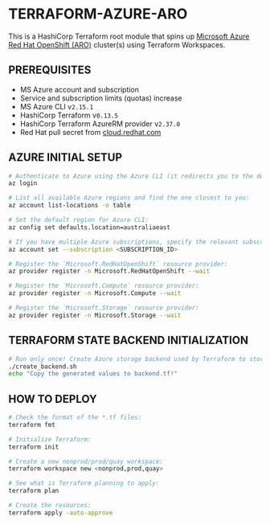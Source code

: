 # TERRAFORM-AZURE-ARO

This is a HashiCorp Terraform root module that spins up [Microsoft Azure Red Hat OpenShift (ARO)](https://www.openshift.com/products/azure-openshift) cluster(s) using Terraform Workspaces.

## PREREQUISITES

* MS Azure account and subscription
* Service and subscription limits (quotas) increase
* MS Azure CLI v`2.15.1`
* HashiCorp Terraform v`0.13.5`
* HashiCorp Terraform AzureRM provider v`2.37.0`
* Red Hat pull secret from [cloud.redhat.com](https://cloud.redhat.com)

## AZURE INITIAL SETUP

```bash
# Authenticate to Azure using the Azure CLI (it redirects you to the default browser on your machine to log in):
az login

# List all available Azure regions and find the one closest to you:
az account list-locations -o table

# Set the default region for Azure CLI:
az config set defaults.location=australiaeast

# If you have multiple Azure subscriptions, specify the relevant subscription ID:
az account set --subscription <SUBSCRIPTION_ID>

# Register the `Microsoft.RedHatOpenShift` resource provider:
az provider register -n Microsoft.RedHatOpenShift --wait

# Register the `Microsoft.Compute` resource provider:
az provider register -n Microsoft.Compute --wait

# Register the `Microsoft.Storage` resource provider:
az provider register -n Microsoft.Storage --wait
```

## TERRAFORM STATE BACKEND INITIALIZATION

```bash
# Run only once! Create Azure storage backend used by Terraform to store the state file(s):
./create_backend.sh
echo "Copy the generated values to backend.tf!"
```

## HOW TO DEPLOY

```bash
# Check the format of the *.tf files:
terraform fmt

# Initialize Terraform:
terraform init

# Create a new nonprod/prod/quay workspace:
terraform workspace new <nonprod,prod,quay>

# See what is Terraform planning to apply:
terraform plan

# Create the resources:
terraform apply -auto-approve
```